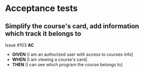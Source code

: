 # Acceptance tests

## Simplify the course's card, add information which track it belongs to

Issue #103
**AC**
- **GIVEN** [I am an authorized user with access to courses info]
- **WHEN** [I am viewing a course's card]
- **THEN** [I can see which program the course belongs to]
